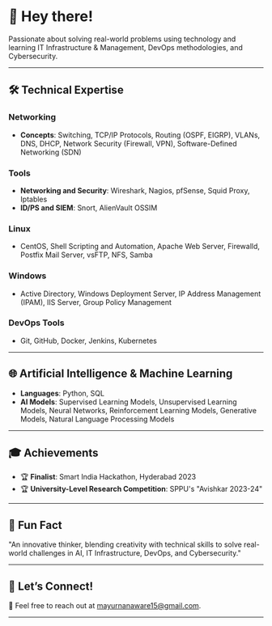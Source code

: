 # <span class="wave">👋</span> Hey there!

Passionate about solving real-world problems using technology and learning IT Infrastructure & Management, DevOps methodologies, and Cybersecurity.

---

## 🛠️ Technical Expertise

### Networking

- **Concepts**: Switching, TCP/IP Protocols, Routing (OSPF, EIGRP), VLANs, DNS, DHCP, Network Security (Firewall, VPN), Software-Defined Networking (SDN)

### Tools

- **Networking and Security**: Wireshark, Nagios, pfSense, Squid Proxy, Iptables
- **ID/PS and SIEM**: Snort, AlienVault OSSIM

### Linux

- CentOS, Shell Scripting and Automation, Apache Web Server, Firewalld, Postfix Mail Server, vsFTP, NFS, Samba

### Windows

- Active Directory, Windows Deployment Server, IP Address Management (IPAM), IIS Server, Group Policy Management

### DevOps Tools

- Git, GitHub, Docker, Jenkins, Kubernetes

---

## 🌐 Artificial Intelligence & Machine Learning

- **Languages**: Python, SQL
- **AI Models**: Supervised Learning Models, Unsupervised Learning Models, Neural Networks, Reinforcement Learning Models, Generative Models, Natural Language Processing Models

---

## 🎓 Achievements

- 🏆 **Finalist**: Smart India Hackathon, Hyderabad 2023
- 🏆 **University-Level Research Competition**: SPPU's "Avishkar 2023-24"

---

## 🌟 Fun Fact

"An innovative thinker, blending creativity with technical skills to solve real-world challenges in AI, IT Infrastructure, DevOps, and Cybersecurity."

---

## 💬 Let’s Connect!

📧 Feel free to reach out at [mayurnanaware15@gmail.com](mailto:mayurnanaware15@gmail.com).

---

<style>
@keyframes wave-animation {
  0% { transform: rotate(0deg); }
  10% { transform: rotate(14deg); }
  20% { transform: rotate(-8deg); }
  30% { transform: rotate(14deg); }
  40% { transform: rotate(-4deg); }
  50% { transform: rotate(10deg); }
  60% { transform: rotate(0deg); }
  100% { transform: rotate(0deg); }
}

.wave {
  display: inline-block;
  transform-origin: 70% 70%;
  animation: wave-animation 2.5s infinite;
}
</style>
